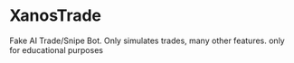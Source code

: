 # XanosTrade
Fake AI Trade/Snipe Bot. Only simulates trades, many other features. only for educational purposes
